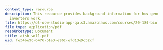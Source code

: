 ```yaml
---
content_type: resource
description: This resource provides background information for how genetically encoded
  inverters work.
file: https://ol-ocw-studio-app-qa.s3.amazonaws.com/courses/20-180-biological-engineering-programming-spring-2006/fe34be98647651a3e962efd13e9c32cf_aisb_vol1.pdf
file_type: application/pdf
resourcetype: Document
title: aisb_vol1.pdf
uid: fe34be98-6476-51a3-e962-efd13e9c32cf
---
```

